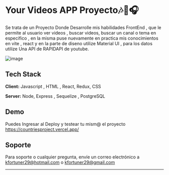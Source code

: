 # Your Videos APP Proyecto🎶🎼🎧

Se trata de un Proyecto Donde Desarrolle mis habilidades FrontEnd , que le permite al usuario ver videos , buscar videos, buscar un canal o tema en especifico , en la misma puse nuevamente en practica mis conocimientos en vite , react y en la parte de diseno utilize Material UI , para los datos utilize Una API de RAPIDAPI de youtube.

![image](https://github.com/karoldeleon/Your_Videos_APP_Project/assets/77066614/6b2196dc-7c96-4c68-b0b5-f8866dde1111)


## Tech Stack

**Client:** Javascript , HTML , React, Redux, CSS

**Server:** Node, Express , Sequelize , PostgreSQL 


## Demo

Puedes Ingresar al Deploy y testear tu mism@ el proyecto https://countriesproject.vercel.app/


## Soporte

Para soporte o cualquier pregunta, envíe un correo electrónico a kfortuner29@hotmail.com o kfortuner29@gmail.com


-------------------------------------------------------------------
 

